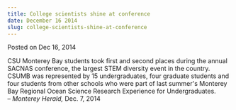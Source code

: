 ```yaml
---
title: College scientists shine at conference
date: December 16 2014
slug: college-scientists-shine-at-conference
---
```


 



<span class="date">Posted on Dec 16, 2014    </span>
<p>CSU Monterey Bay students took first and second places during
the annual SACNAS conference, the largest STEM diversity event in
the country. CSUMB was represented by 15 undergraduates, four
graduate students and four students from other schools who were
part of last summer&apos;s Monterey Bay Regional Ocean Science Research
Experience for Undergraduates.<br>
&#x2013; <em>Monterey Herald,</em> Dec. 7, 2014</br></p>





```
